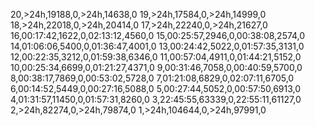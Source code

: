 20,&gt;24h,19188,0,&gt;24h,14638,0
19,&gt;24h,17584,0,&gt;24h,14999,0
18,&gt;24h,22018,0,&gt;24h,20414,0
17,&gt;24h,22240,0,&gt;24h,21627,0
16,00:17:42,1622,0,02:13:12,4560,0
15,00:25:57,2946,0,00:38:08,2574,0
14,01:06:06,5400,0,01:36:47,4001,0
13,00:24:42,5022,0,01:57:35,3131,0
12,00:22:35,3212,0,01:59:38,6346,0
11,00:57:04,4911,0,01:44:21,5152,0
10,00:25:34,6699,0,01:21:27,4371,0
9,00:31:46,7058,0,00:40:59,5700,0
8,00:38:17,7869,0,00:53:02,5728,0
7,01:21:08,6829,0,02:07:11,6705,0
6,00:14:52,5449,0,00:27:16,5088,0
5,00:27:44,5052,0,00:57:50,6913,0
4,01:31:57,11450,0,01:57:31,8260,0
3,22:45:55,63339,0,22:55:11,61127,0
2,&gt;24h,82274,0,&gt;24h,79874,0
1,&gt;24h,104644,0,&gt;24h,97991,0